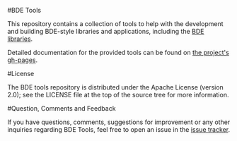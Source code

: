 #BDE Tools

This repository contains a collection of tools to help with the development and
building BDE-style libraries and applications, including the
[BDE libraries](https://github.com/bloomberg/bde).

Detailed documentation for the provided tools can be found on
[the project's gh-pages](https://bloomberg.github.io/bde-tools).

#License

The BDE tools repository is distributed under the Apache License (version 2.0);
see the LICENSE file at the top of the source tree for more information.

#Question, Comments and Feedback

If you have questions, comments, suggestions for improvement or any other
inquiries regarding BDE Tools, feel free to open an issue in the
[issue tracker](https://github.com/bloomberg/bde-tools/issues).
